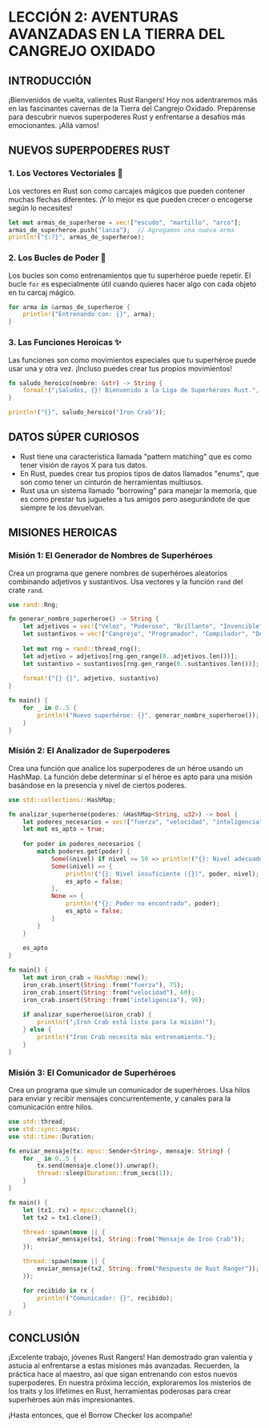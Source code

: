 # LECCIÓN 2: AVENTURAS AVANZADAS EN LA TIERRA DEL CANGREJO OXIDADO

## INTRODUCCIÓN

¡Bienvenidos de vuelta, valientes Rust Rangers! Hoy nos adentraremos más en las fascinantes cavernas de la Tierra del Cangrejo Oxidado. Prepárense para descubrir nuevos superpoderes Rust y enfrentarse a desafíos más emocionantes. ¡Allá vamos!

## NUEVOS SUPERPODERES RUST

### 1. Los Vectores Vectoriales 🏹

Los vectores en Rust son como carcajes mágicos que pueden contener muchas flechas diferentes. ¡Y lo mejor es que pueden crecer o encogerse según lo necesites!

```rust
let mut armas_de_superheroe = vec!["escudo", "martillo", "arco"];
armas_de_superheroe.push("lanza");  // Agregamos una nueva arma
println!("{:?}", armas_de_superheroe);
```

### 2. Los Bucles de Poder 🔄

Los bucles son como entrenamientos que tu superhéroe puede repetir. El bucle `for` es especialmente útil cuando quieres hacer algo con cada objeto en tu carcaj mágico.

```rust
for arma in &armas_de_superheroe {
    println!("Entrenando con: {}", arma);
}
```

### 3. Las Funciones Heroicas ✨

Las funciones son como movimientos especiales que tu superhéroe puede usar una y otra vez. ¡Incluso puedes crear tus propios movimientos!

```rust
fn saludo_heroico(nombre: &str) -> String {
    format!("¡Saludos, {}! Bienvenido a la Liga de Superhéroes Rust.", nombre)
}

println!("{}", saludo_heroico("Iron Crab"));
```

## DATOS SÚPER CURIOSOS

* Rust tiene una característica llamada "pattern matching" que es como tener visión de rayos X para tus datos.
* En Rust, puedes crear tus propios tipos de datos llamados "enums", que son como tener un cinturón de herramientas multiusos.
* Rust usa un sistema llamado "borrowing" para manejar la memoria, que es como prestar tus juguetes a tus amigos pero asegurándote de que siempre te los devuelvan.

## MISIONES HEROICAS

### Misión 1: El Generador de Nombres de Superhéroes

Crea un programa que genere nombres de superhéroes aleatorios combinando adjetivos y sustantivos. Usa vectores y la función `rand` del crate `rand`.

```rust
use rand::Rng;

fn generar_nombre_superheroe() -> String {
    let adjetivos = vec!["Veloz", "Poderoso", "Brillante", "Invencible", "Oxidado"];
    let sustantivos = vec!["Cangrejo", "Programador", "Compilador", "Depurador", "Borrow Checker"];
    
    let mut rng = rand::thread_rng();
    let adjetivo = adjetivos[rng.gen_range(0..adjetivos.len())];
    let sustantivo = sustantivos[rng.gen_range(0..sustantivos.len())];
    
    format!("{} {}", adjetivo, sustantivo)
}

fn main() {
    for _ in 0..5 {
        println!("Nuevo superhéroe: {}", generar_nombre_superheroe());
    }
}
```

### Misión 2: El Analizador de Superpoderes

Crea una función que analice los superpoderes de un héroe usando un HashMap. La función debe determinar si el héroe es apto para una misión basándose en la presencia y nivel de ciertos poderes.

```rust
use std::collections::HashMap;

fn analizar_superheroe(poderes: &HashMap<String, u32>) -> bool {
    let poderes_necesarios = vec!["fuerza", "velocidad", "inteligencia"];
    let mut es_apto = true;
    
    for poder in poderes_necesarios {
        match poderes.get(poder) {
            Some(&nivel) if nivel >= 50 => println!("{}: Nivel adecuado", poder),
            Some(&nivel) => {
                println!("{}: Nivel insuficiente ({})", poder, nivel);
                es_apto = false;
            },
            None => {
                println!("{}: Poder no encontrado", poder);
                es_apto = false;
            }
        }
    }
    
    es_apto
}

fn main() {
    let mut iron_crab = HashMap::new();
    iron_crab.insert(String::from("fuerza"), 75);
    iron_crab.insert(String::from("velocidad"), 60);
    iron_crab.insert(String::from("inteligencia"), 90);
    
    if analizar_superheroe(&iron_crab) {
        println!("¡Iron Crab está listo para la misión!");
    } else {
        println!("Iron Crab necesita más entrenamiento.");
    }
}
```

### Misión 3: El Comunicador de Superhéroes

Crea un programa que simule un comunicador de superhéroes. Usa hilos para enviar y recibir mensajes concurrentemente, y canales para la comunicación entre hilos.

```rust
use std::thread;
use std::sync::mpsc;
use std::time::Duration;

fn enviar_mensaje(tx: mpsc::Sender<String>, mensaje: String) {
    for _ in 0..5 {
        tx.send(mensaje.clone()).unwrap();
        thread::sleep(Duration::from_secs(1));
    }
}

fn main() {
    let (tx1, rx) = mpsc::channel();
    let tx2 = tx1.clone();

    thread::spawn(move || {
        enviar_mensaje(tx1, String::from("Mensaje de Iron Crab"));
    });

    thread::spawn(move || {
        enviar_mensaje(tx2, String::from("Respuesta de Rust Ranger"));
    });

    for recibido in rx {
        println!("Comunicador: {}", recibido);
    }
}
```

## CONCLUSIÓN

¡Excelente trabajo, jóvenes Rust Rangers! Han demostrado gran valentía y astucia al enfrentarse a estas misiones más avanzadas. Recuerden, la práctica hace al maestro, así que sigan entrenando con estos nuevos superpoderes. En nuestra próxima lección, exploraremos los misterios de los traits y los lifetimes en Rust, herramientas poderosas para crear superhéroes aún más impresionantes.

 ¡Hasta entonces, que el Borrow Checker los acompañe!
